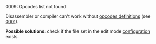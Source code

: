<!doctype html>
<html lang="es">
<head>
	<title>Mensajes de Error</title>
	<meta charset="utf-8">
	<meta http-equiv="X-UA-Compatible" content="IE=edge">
	<meta name="viewport" content="width=device-width, initial-scale=1">
	<link rel="stylesheet" type="text/css" href="../../../style/style.css">
</head>
<body>
0009: Opcodes list not found

Disassembler or compiler can't work without [opcodes definitions](../../edit-modes/opcodes-list-scm.ini.md) (see [0001](0001.md)).

**Possible solutions:** check if the file set in the edit mode [configuration](https://docs.sannybuilder.com/edit-modes#opcodes) exists.

<script src="../../../js/main.min.js"></script>